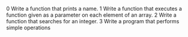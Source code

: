 0 Write a function that prints a name.
1 Write a function that executes a function given as a parameter on each element of an array.
2 Write a function that searches for an integer.
3 Write a program that performs simple operations
